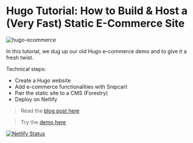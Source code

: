 # Hugo Tutorial: How to Build & Host a (Very Fast) Static E-Commerce Site

![hugo-ecommerce](https://snipcart.com/media/204274/hugo-ecommerce-tutorial.jpg)

In this tutorial, we dug up our old Hugo e-commerce demo and to give it a fresh twist.

Technical steps:

- Create a Hugo website
- Add e-commerce functionalities with Snipcart
- Pair the static site to a CMS (Forestry)
- Deploy on Netlify

> Read the [blog post here](https://snipcart.com/blog/hugo-tutorial-static-site-ecommerce)

> Try the [demo here](https://snipcart-hugo-forestry.netlify.com/)

[![Netlify Status](https://api.netlify.com/api/v1/badges/8f7fae2b-1de5-4683-b69d-d7c28fc8194c/deploy-status)](https://app.netlify.com/sites/pixsoap/deploys)
